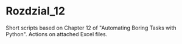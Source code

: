 # Rozdzial_12
Short scripts based on Chapter 12 of "Automating Boring Tasks with Python". Actions on attached Excel files.

